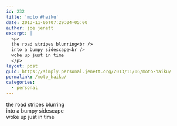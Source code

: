 ```yaml
---
id: 232
title: 'moto #haiku'
date: 2013-11-06T07:29:04-05:00
author: joe jenett
excerpt: |
  <p>
  the road stripes blurring<br />
  into a bumpy sidescape<br />
  woke up just in time
  </p>
layout: post
guid: https://simply.personal.jenett.org/2013/11/06/moto-haiku/
permalink: /moto_haiku/
categories:
  - personal
---
```

the road stripes blurring  
into a bumpy sidescape  
woke up just in time